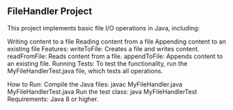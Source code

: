 ## FileHandler Project

This project implements basic file I/O operations in Java, including:

Writing content to a file
Reading content from a file
Appending content to an existing file
Features:
writeToFile: Creates a file and writes content.
readFromFile: Reads content from a file.
appendToFile: Appends content to an existing file.
Running Tests:
To test the functionality, run the MyFileHandlerTest.java file, which tests all operations.

How to Run:
Compile the Java files:
javac MyFileHandler.java MyFileHandlerTest.java
Run the test class:
java MyFileHandlerTest
Requirements:
Java 8 or higher.
